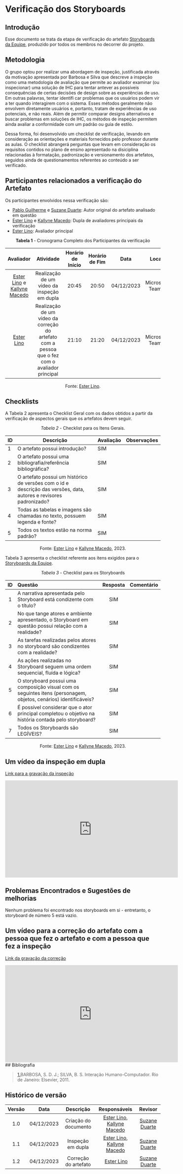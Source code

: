 # **Verificação dos Storyboards**

## Introdução

Esse documento se trata da etapa de verificação do artefato [Storyboards da Equipe](https://interacao-humano-computador.github.io/2023.2-OnlineJudge/quarta-entrega/nivel1/storyboard/planejamento-relato-resultados-storyboard/), produzido por todos os membros no decorrer do projeto.

## Metodologia

O grupo optou por realizar uma abordagem de inspeção, justificada através da motivação apresentada por Barbosa e Silva que descreve a inspeção como uma metodologia de avaliação que permite ao avaliador examinar (ou inspecionar) uma solução de IHC para tentar antever as possíveis consequências de certas decisões de design sobre as experiências de uso. Em outras palavras, tentar identifi car problemas que os usuários podem vir a ter quando interagirem com o sistema. Esses métodos geralmente não envolvem diretamente usuários e, portanto, tratam de experiências de uso potenciais, e não reais. Além de permitir comparar designs alternativos e buscar problemas em soluções de IHC, os métodos de inspeção permitem ainda avaliar a conformidade com um padrão ou guia de estilo.

Dessa forma, foi desenvolvido um checklist de verificação, levando em consideração as orientações e materiais fornecidos pelo professor durante as aulas. O checklist abrangerá perguntas que levam em consideração os requisitos contidos no plano de ensino apresentado na disiciplina relacionadas à formatação, padronização e versionamento dos artefatos, seguidos ainda de questionamentos referentes ao conteúdo a ser verificado.

## Participantes relacionados a verificação do Artefato

Os participantes envolvidos nessa verificação são:

- [Pablo Guilherme](https://github.com/PabloGJBS) e [Suzane Duarte](https://github.com/suzaneduarte): Autor original do artefato analisado em questão
- [Ester Lino](https://github.com/esteerlino) e [Kallyne Macedo](https://github.com/kalipassos): Dupla de avaliadores principais da verificação
- [Ester Lino](https://github.com/esteerlino): Avaliador principal

<center>

**Tabela 1** - Cronograma Completo dos Participantes da verificação

|                                        Avaliador                                        |                                              Atividade                                              | Horário de Início | Horário de Fim |    Data    |      Local      |
| :--------------------------------------------------------------------------------------: | :--------------------------------------------------------------------------------------------------: | :-----------------: | :-------------: | :--------: | :-------------: |
| [Ester Lino](https://github.com/esteerlino) e  [Kallyne Macedo](https://github.com/kalipassos) |                           Realização de um vídeo da inspeção em dupla                           |        20:45        |      20:50      | 04/12/2023 | Microsoft Teams |
|                         [Ester Lino](https://github.com/esteerlino)                         | Realização de um vídeo da correção do artefato com a pessoa que o fez com o avaliador principal |        21:10        |      21:20      | 04/12/2023 | Microsoft Teams |

Fonte: [Ester Lino](https://github.com/esteerlino).

</center>

## Checklists

A Tabela 2 apresenta o Checklist Geral com os dados obtidos a partir da verificação de aspectos gerais que os artefatos devem seguir.

<center>

_Tabela 2_ - Checklist para os Itens Gerais.

| ID | Descrição                                                                                                              | Avaliação | Observações |
| -- | ------------------------------------------------------------------------------------------------------------------------ | ----------- | ------------- |
| 1  | O artefato possui introdução?                                                                                        | SIM         |               |
| 2  | O artefato possui uma bibliografia/referência bibliográfica?                                                          | SIM         |               |
| 3  | O artefato possui um histórico de versões com o id e descrição das versões, data, autores e revisores padronizado? | SIM         |               |
| 4  | Todas as tabelas e imagens são chamadas no texto, possuem legenda e fonte?                                              | SIM         |               |
| 5  | Todos os textos estão na norma padrão?                                                                                 | SIM         |               |

Fonte: [Ester Lino](https://github.com/esteerlino) e [Kallyne Macedo](https://github.com/kalipassos), 2023.

</center>

Tabela 3 apresenta o checklist referente aos itens exigidos para o [Storyboards da Equipe](https://interacao-humano-computador.github.io/2023.2-OnlineJudge/quarta-entrega/nivel1/storyboard/planejamento-relato-resultados-storyboard/).

<center>

_Tabela 3_ - Checklist para os Storyboards

| ID | Questão                                                                                                             | Resposta | Comentário |
| :-: | :------------------------------------------------------------------------------------------------------------------- | :------: | :---------: |
| 1 | A narrativa apresentada pelo Storyboard está condizente com o título?                                              |   SIM   |            |
| 2 | No que tange atores e ambiente apresentado, o Storyboard em questão possui relação com a realidade?               |   SIM   |            |
| 3 | As tarefas realizadas pelos atores no storyboard são condizentes com a realidade?                                   |   SIM   |            |
| 4 | As ações realizadas no Storyboard seguem uma ordem sequencial, fluída e lógica?                                  |   SIM   |            |
| 5 | O storyboard possui uma composição visual com os seguintes itens (personagem, objetos, cenários) identificáveis? |   SIM   |            |
| 6 | É possível considerar que o ator principal completou o objetivo na história contada pelo storyboard?              |   SIM   |            |
| 7 | Todos os Storyboards são LEGÍVEIS?                                                                                 |   SIM   |            |

Fonte: [Ester Lino](https://github.com/esteerlino) e [Kallyne Macedo](https://github.com/kalipassos), 2023.

</center>

## Um vídeo da inspeção em dupla

[Link para a gravação da inspeção](https://www.youtube.com/watch?v=jIgEbuSwmoA)

<iframe width="560" height="315" src="https://www.youtube.com/embed/jIgEbuSwmoA?si=XKdFm28JPb3QWina" title="YouTube video player" frameborder="0" allow="accelerometer; autoplay; clipboard-write; encrypted-media; gyroscope; picture-in-picture; web-share" allowfullscreen=""></iframe>

## Problemas Encontrados e Sugestões de melhorias

Nenhum problema foi encontrado nos storyboards em si - entretanto, o storyboard de número 5 está vazio.

## Um vídeo para a correção do artefato com a pessoa que fez o artefato e com a pessoa que fez a inspeção

[Link da gravação da correção](https://www.youtube.com/watch?v=y7cz9zJWlnk) 

<iframe width="560" height="315" src="https://www.youtube.com/embed/y7cz9zJWlnk?si=LbH42fPQJdL_vuSV" title="YouTube video player" frameborder="0" allow="accelerometer; autoplay; clipboard-write; encrypted-media; gyroscope; picture-in-picture; web-share" allowfullscreen></iframe>
## Bibliografia

> <a id="REF1" href="#anchor_1">1.</a>BARBOSA, S. D. J.; SILVA, B. S. Interação Humano-Computador. Rio de Janeiro: Elsevier, 2011.<br>

## Histórico de versão

| Versão |    Data    |      Descrição      |                                     Responsáveis                                     |                    Revisor                    |
| :-----: | :--------: | :--------------------: | :------------------------------------------------------------------------------------: | :-------------------------------------------: |
|   1.0   | 04/12/2023 | Criação do documento | [Ester Lino](https://github.com/esteerlino), [Kallyne Macedo](https://github.com/kalipassos) | [Suzane Duarte](https://github.com/suzaneduarte) |
|   1.1   | 04/12/2023 |  Inspeção em dupla  | [Ester Lino](https://github.com/esteerlino), [Kallyne Macedo](https://github.com/kalipassos) | [Suzane Duarte](https://github.com/suzaneduarte) |
|  1.2    | 04/12/2023 | Correção do artefato |  [Ester Lino](https://github.com/esteerlino) | [Suzane Duarte](https://github.com/suzaneduarte) |
